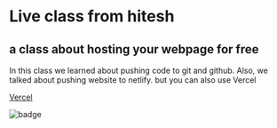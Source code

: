 # Live class from hitesh

## a class about hosting your webpage for free

In this class we learned about pushing code to git and github.
Also, we talked about pushing website to netlify. but you can also use
Vercel

[Vercel](https://vercel.com)

![badge](https://img.shields.io/badge/Live--class-Sunday-green)